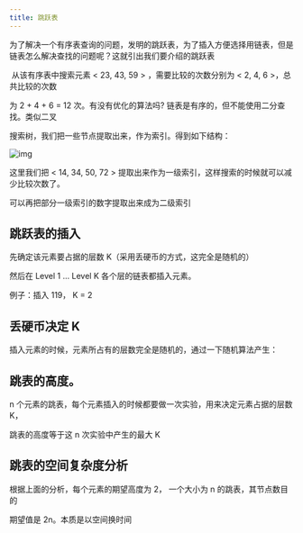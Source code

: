 ```yaml
---
title: 跳跃表
---
```


为了解决一个有序表查询的问题，发明的跳跃表，为了插入方便选择用链表，但是链表怎么解决查找的问题呢？这就引出我们要介绍的跳跃表

​	从该有序表中搜索元素 < 23, 43, 59 > ，需要比较的次数分别为 < 2, 4, 6 >，总共比较的次数

为 2 + 4 + 6 = 12 次。有没有优化的算法吗?  链表是有序的，但不能使用二分查找。类似二叉

搜索树，我们把一些节点提取出来，作为索引。得到如下结构：

![img](https://images0.cnblogs.com/blog2015/408418/201505/151151540794271.jpg)

 这里我们把 < 14, 34, 50, 72 > 提取出来作为一级索引，这样搜索的时候就可以减少比较次数了。

可以再把部分一级索引的数字提取出来成为二级索引

## 跳跃表的插入

先确定该元素要占据的层数 K（采用丢硬币的方式，这完全是随机的）

然后在 Level 1 ... Level K 各个层的链表都插入元素。

例子：插入 119， K = 2

## 丢硬币决定 K

插入元素的时候，元素所占有的层数完全是随机的，通过一下随机算法产生：

## 跳表的高度。

n 个元素的跳表，每个元素插入的时候都要做一次实验，用来决定元素占据的层数 K，

跳表的高度等于这 n 次实验中产生的最大 K

## 跳表的空间复杂度分析

根据上面的分析，每个元素的期望高度为 2， 一个大小为 n 的跳表，其节点数目的

期望值是 2n。本质是以空间换时间